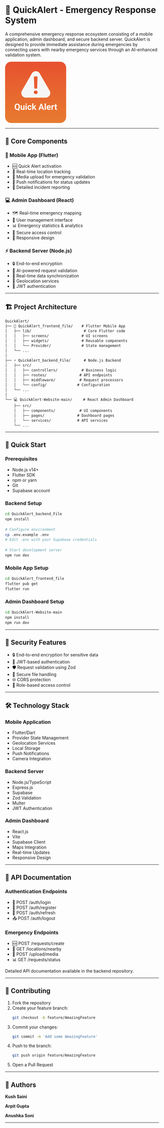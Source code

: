 # 🚨 QuickAlert - Emergency Response System

A comprehensive emergency response ecosystem consisting of a mobile application, admin dashboard, and secure backend server. QuickAlert is designed to provide immediate assistance during emergencies by connecting users with nearby emergency services through an AI-enhanced validation system.

![QuickAlert Banner](QuickAlert-Website-main/public/image.jpg)

---

## 🌟 Core Components

### 📱 Mobile App (Flutter)
- 🆘 Quick Alert activation
- 📍 Real-time location tracking
- 📸 Media upload for emergency validation
- 🔔 Push notifications for status updates
- 📝 Detailed incident reporting

### 💻 Admin Dashboard (React)
- 🗺️ Real-time emergency mapping
- 👥 User management interface
- 📊 Emergency statistics & analytics
- 🔐 Secure access control
- 📱 Responsive design

### ⚡ Backend Server (Node.js)
- 🔒 End-to-end encryption
- 🤖 AI-powered request validation
- 📡 Real-time data synchronization
- 🎯 Geolocation services
- 🔐 JWT authentication

---

## 🏗️ Project Architecture

```
QuickAlert/
├── 📱 QuickAlert_frontend_file/    # Flutter Mobile App
│   ├── lib/                        # Core Flutter code
│   │   ├── screens/               # UI screens
│   │   ├── widgets/               # Reusable components
│   │   └── Provider/              # State management
│   └── ...
│
├── ⚡ QuickAlert_backend_File/      # Node.js Backend
│   ├── src/
│   │   ├── controllers/           # Business logic
│   │   ├── routes/               # API endpoints
│   │   ├── middleware/           # Request processors
│   │   └── config/              # Configuration
│   └── ...
│
└── 💻 QuickAlert-Website-main/     # React Admin Dashboard
    ├── src/
    │   ├── components/           # UI components
    │   ├── pages/               # Dashboard pages
    │   └── services/            # API services
    └── ...
```

---

## 🚀 Quick Start

### Prerequisites
- Node.js v14+
- Flutter SDK
- npm or yarn
- Git
- Supabase account

### Backend Setup
```bash
cd QuickAlert_backend_File
npm install

# Configure environment
cp .env.example .env
# Edit .env with your Supabase credentials

# Start development server
npm run dev
```

### Mobile App Setup
```bash
cd QuickAlert_frontend_file
flutter pub get
flutter run
```

### Admin Dashboard Setup
```bash
cd QuickAlert-Website-main
npm install
npm run dev
```

---

## 🔐 Security Features

- 🔒 End-to-end encryption for sensitive data
- 🔑 JWT-based authentication
- 🛡️ Request validation using Zod
- 📁 Secure file handling
- 🌐 CORS protection
- 🔐 Role-based access control

---

## 🛠️ Technology Stack

### Mobile Application
- Flutter/Dart
- Provider State Management
- Geolocation Services
- Local Storage
- Push Notifications
- Camera Integration

### Backend Server
- Node.js/TypeScript
- Express.js
- Supabase
- Zod Validation
- Multer
- JWT Authentication

### Admin Dashboard
- React.js
- Vite
- Supabase Client
- Maps Integration
- Real-time Updates
- Responsive Design

---

## 📡 API Documentation

### Authentication Endpoints
- 🔑 POST /auth/login
- 👤 POST /auth/register
- 🔄 POST /auth/refresh
- 📤 POST /auth/logout

### Emergency Endpoints
- 🆘 POST /requests/create
- 📍 GET /locations/nearby
- 📸 POST /upload/media
- 📊 GET /requests/status

Detailed API documentation available in the backend repository.

---

## 🤝 Contributing

1. Fork the repository
2. Create your feature branch:
   ```bash
   git checkout -b feature/AmazingFeature
   ```
3. Commit your changes:
   ```bash
   git commit -m 'Add some AmazingFeature'
   ```
4. Push to the branch:
   ```bash
   git push origin feature/AmazingFeature
   ```
5. Open a Pull Request

---

## 👥 Authors

**Kush Saini**

**Arpit Gupta**

**Anushka Soni**

---